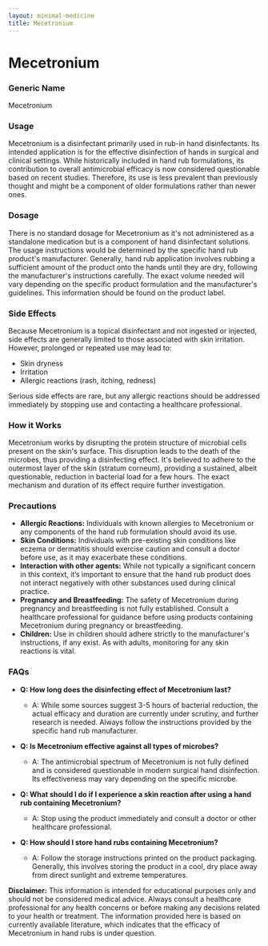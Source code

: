 ```yaml
---
layout: minimal-medicine
title: Mecetronium
---
```


# Mecetronium
### Generic Name
Mecetronium

### Usage
Mecetronium is a disinfectant primarily used in rub-in hand disinfectants.  Its intended application is for the effective disinfection of hands in surgical and clinical settings.  While historically included in hand rub formulations, its contribution to overall antimicrobial efficacy is now considered questionable based on recent studies.  Therefore, its use is less prevalent than previously thought and might be a component of older formulations rather than newer ones.

### Dosage
There is no standard dosage for Mecetronium as it's not administered as a standalone medication but is a component of hand disinfectant solutions.  The usage instructions would be determined by the specific hand rub product's manufacturer.  Generally, hand rub application involves rubbing a sufficient amount of the product onto the hands until they are dry, following the manufacturer's instructions carefully.  The exact volume needed will vary depending on the specific product formulation and the manufacturer's guidelines.  This information should be found on the product label.

### Side Effects
Because Mecetronium is a topical disinfectant and not ingested or injected, side effects are generally limited to those associated with skin irritation. However, prolonged or repeated use may lead to:

* Skin dryness
* Irritation
* Allergic reactions (rash, itching, redness)

Serious side effects are rare, but any allergic reactions should be addressed immediately by stopping use and contacting a healthcare professional.

### How it Works
Mecetronium works by disrupting the protein structure of microbial cells present on the skin's surface. This disruption leads to the death of the microbes, thus providing a disinfecting effect.  It's believed to adhere to the outermost layer of the skin (stratum corneum), providing a sustained, albeit questionable, reduction in bacterial load for a few hours.  The exact mechanism and duration of its effect require further investigation.


### Precautions
* **Allergic Reactions:** Individuals with known allergies to Mecetronium or any components of the hand rub formulation should avoid its use.
* **Skin Conditions:**  Individuals with pre-existing skin conditions like eczema or dermatitis should exercise caution and consult a doctor before use, as it may exacerbate these conditions.
* **Interaction with other agents:**  While not typically a significant concern in this context, it’s important to ensure that the hand rub product does not interact negatively with other substances used during clinical practice.
* **Pregnancy and Breastfeeding:**  The safety of Mecetronium during pregnancy and breastfeeding is not fully established. Consult a healthcare professional for guidance before using products containing Mecetronium during pregnancy or breastfeeding.
* **Children:** Use in children should adhere strictly to the manufacturer's instructions, if any exist.  As with adults, monitoring for any skin reactions is vital.


### FAQs

* **Q: How long does the disinfecting effect of Mecetronium last?**
    * A: While some sources suggest 3-5 hours of bacterial reduction, the actual efficacy and duration are currently under scrutiny, and further research is needed.  Always follow the instructions provided by the specific hand rub manufacturer.

* **Q: Is Mecetronium effective against all types of microbes?**
    * A:  The antimicrobial spectrum of Mecetronium is not fully defined and is considered questionable in modern surgical hand disinfection.  Its effectiveness may vary depending on the specific microbe.

* **Q: What should I do if I experience a skin reaction after using a hand rub containing Mecetronium?**
    * A: Stop using the product immediately and consult a doctor or other healthcare professional.

* **Q: How should I store hand rubs containing Mecetronium?**
    * A: Follow the storage instructions printed on the product packaging.  Generally, this involves storing the product in a cool, dry place away from direct sunlight and extreme temperatures.


**Disclaimer:** This information is intended for educational purposes only and should not be considered medical advice.  Always consult a healthcare professional for any health concerns or before making any decisions related to your health or treatment.  The information provided here is based on currently available literature, which indicates that the efficacy of Mecetronium in hand rubs is under question.
